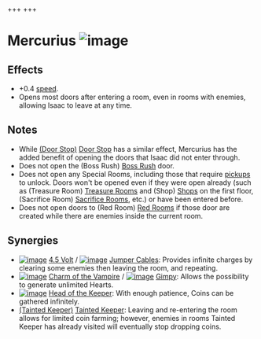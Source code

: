 +++
+++

 # Mercurius ![image](/image/Mercurius.png) 

Effects
---------


* +0.4 [speed](/wiki/Speed "Speed").
* Opens most doors after entering a room, even in rooms with enemies, allowing Isaac to leave at any time.


Notes
-------


* While [(Door Stop)](/wiki/Door_Stop "Door Stop") [Door Stop](/wiki/Door_Stop "Door Stop") has a similar effect, Mercurius has the added benefit of opening the doors that Isaac did not enter through.
* Does not open the (Boss Rush) [Boss Rush](/wiki/Boss_Rush "Boss Rush") door.
* Does not open any Special Rooms, including those that require [pickups](/wiki/Pickup "Pickup") to unlock. Doors won't be opened even if they were open already (such as (Treasure Room) [Treasure Rooms](/wiki/Treasure_Room "Treasure Room") and (Shop) [Shops](/wiki/Shop "Shop") on the first floor, (Sacrifice Room) [Sacrifice Rooms](/wiki/Sacrifice_Room "Sacrifice Room"), etc.) or have been entered before.
* Does not open doors to (Red Room) [Red Rooms](/wiki/Red_Room "Red Room") if those door are created while there are enemies inside the current room.


Synergies
-----------


* [![image](/image/4.5_Volt.png)](/wiki/4.5_Volt "4.5 Volt") [4.5 Volt](/wiki/4.5_Volt "4.5 Volt") / [![image](/image/Jumper_Cables.png)](/wiki/Jumper_Cables "Jumper Cables") [Jumper Cables](/wiki/Jumper_Cables "Jumper Cables"): Provides infinite charges by clearing some enemies then leaving the room, and repeating.
* [![image](/image/Charm_of_the_Vampire.png)](/wiki/Charm_of_the_Vampire "Charm of the Vampire") [Charm of the Vampire](/wiki/Charm_of_the_Vampire "Charm of the Vampire") / [![image](/image/Gimpy.png)](/wiki/Gimpy "Gimpy") [Gimpy](/wiki/Gimpy "Gimpy"): Allows the possibility to generate unlimited Hearts.
* [![image](/image/Head_of_the_Keeper.png)](/wiki/Head_of_the_Keeper "Head of the Keeper") [Head of the Keeper](/wiki/Head_of_the_Keeper "Head of the Keeper"): With enough patience, Coins can be gathered infinitely.
* [(Tainted Keeper)](/wiki/Tainted_Keeper "Tainted Keeper") [Tainted Keeper](/wiki/Tainted_Keeper "Tainted Keeper"): Leaving and re-entering the room allows for limited coin farming; however, enemies in rooms Tainted Keeper has already visited will eventually stop dropping coins.


